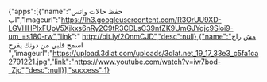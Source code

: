 
{"apps":[{"name":"حفظ حالات واتس اب","imageurl":"https://lh3.googleusercontent.com/R3OrUU9XD-LGVHHPlxFUpV5Xjkxs6nRy2C9tR3CDLsC39nfZK9UmGJYqjc9Sloi9-um_=s180-rw","link":" http://bit.ly/2OnmCJD","desc":null},{"name":"مش راح اسمح قلبي من دونك يفرح 
 ","imageurl":"https://upload.3dlat.com/uploads/3dlat.net_19_17_33e3_c5fa1ca2791221.jpg","link":"https://www.youtube.com/watch?v=iw7bod-_Zjc","desc":null}],"success":1}
